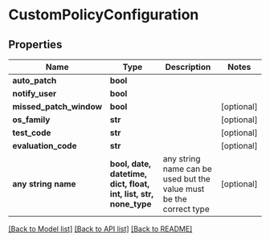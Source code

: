 # CustomPolicyConfiguration


## Properties
Name | Type | Description | Notes
------------ | ------------- | ------------- | -------------
**auto_patch** | **bool** |  | 
**notify_user** | **bool** |  | 
**missed_patch_window** | **bool** |  | [optional] 
**os_family** | **str** |  | [optional] 
**test_code** | **str** |  | [optional] 
**evaluation_code** | **str** |  | [optional] 
**any string name** | **bool, date, datetime, dict, float, int, list, str, none_type** | any string name can be used but the value must be the correct type | [optional]

[[Back to Model list]](../README.md#documentation-for-models) [[Back to API list]](../README.md#documentation-for-api-endpoints) [[Back to README]](../README.md)


